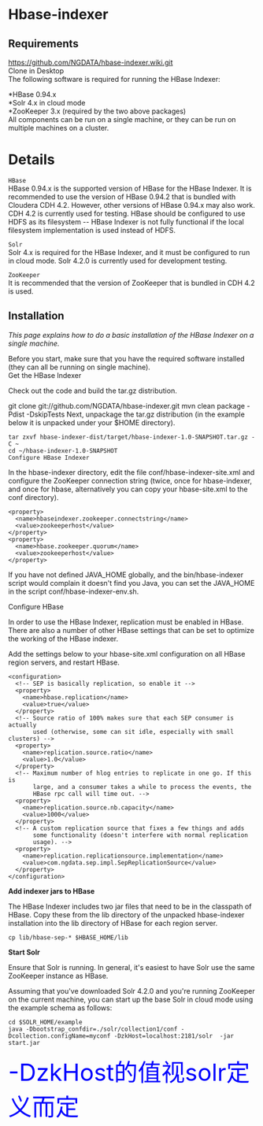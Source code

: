 Hbase-indexer
============
Requirements
------------

https://github.com/NGDATA/hbase-indexer.wiki.git<br>
Clone in Desktop<br>
The following software is required for running the HBase Indexer:

*HBase 0.94.x<br>
*Solr 4.x in cloud mode<br>
*ZooKeeper 3.x (required by the two above packages)<br>
All components can be run on a single machine, or they can be run on multiple machines on a cluster.

# Details
`HBase`<br>
  HBase 0.94.x is the supported version of HBase for the HBase Indexer. It is recommended to use the version of HBase 0.94.2 that is bundled with Cloudera CDH 4.2. However, other versions of HBase 0.94.x may also work. CDH 4.2 is currently used for testing.
HBase should be configured to use HDFS as its filesystem -- HBase Indexer is not fully functional if the local filesystem implementation is used instead of HDFS.

`Solr`<br>
  Solr 4.x is required for the HBase Indexer, and it must be configured to run in cloud mode. Solr 4.2.0 is currently used for development testing.

`ZooKeeper`<br>
  It is recommended that the version of ZooKeeper that is bundled in CDH 4.2 is used.

Installation
------------

_This page explains how to do a basic installation of the HBase Indexer on a single machine._<br>

Before you start, make sure that you have the required software installed (they can all be running on single machine).<br>
Get the HBase Indexer

Check out the code and build the tar.gz distribution.

git clone git://github.com/NGDATA/hbase-indexer.git
mvn clean package -Pdist -DskipTests
Next, unpackage the tar.gz distribution (in the example below it is unpacked under your $HOME directory).

```
tar zxvf hbase-indexer-dist/target/hbase-indexer-1.0-SNAPSHOT.tar.gz -C ~
cd ~/hbase-indexer-1.0-SNAPSHOT
Configure HBase Indexer
```

In the hbase-indexer directory, edit the file conf/hbase-indexer-site.xml and configure the ZooKeeper connection string (twice, once for hbase-indexer, and once for hbase, alternatively you can copy your hbase-site.xml to the conf directory).
> 
```
<property>
  <name>hbaseindexer.zookeeper.connectstring</name>
  <value>zookeeperhost</value>
</property>
<property>
  <name>hbase.zookeeper.quorum</name>
  <value>zookeeperhost</value>
</property>
```
If you have not defined JAVA_HOME globally, and the bin/hbase-indexer script would complain it doesn't find you Java, you can set the JAVA_HOME in the script conf/hbase-indexer-env.sh.

Configure HBase

In order to use the HBase Indexer, replication must be enabled in HBase. There are also a number of other HBase settings that can be set to optimize the working of the HBase indexer.

Add the settings below to your hbase-site.xml configuration on all HBase region servers, and restart HBase.

```
<configuration>
  <!-- SEP is basically replication, so enable it -->
  <property>
    <name>hbase.replication</name>
    <value>true</value>
  </property>
  <!-- Source ratio of 100% makes sure that each SEP consumer is actually
       used (otherwise, some can sit idle, especially with small clusters) -->
  <property>
    <name>replication.source.ratio</name>
    <value>1.0</value>
  </property>
  <!-- Maximum number of hlog entries to replicate in one go. If this is
       large, and a consumer takes a while to process the events, the
       HBase rpc call will time out. -->
  <property>
    <name>replication.source.nb.capacity</name>
    <value>1000</value>
  </property>
  <!-- A custom replication source that fixes a few things and adds
       some functionality (doesn't interfere with normal replication
       usage). -->
  <property>
    <name>replication.replicationsource.implementation</name>
    <value>com.ngdata.sep.impl.SepReplicationSource</value>
  </property>
</configuration>
```
__Add indexer jars to HBase__

The HBase Indexer includes two jar files that need to be in the classpath of HBase. Copy these from the lib directory of the unpacked hbase-indexer installation into the lib directory of HBase for each region server.
> 
```
cp lib/hbase-sep-* $HBASE_HOME/lib
```
__Start Solr__

Ensure that Solr is running. In general, it's easiest to have Solr use the same ZooKeeper instance as HBase.

Assuming that you've downloaded Solr 4.2.0 and you're running ZooKeeper on the current machine, you can start up the base Solr in cloud mode using the example schema as follows:
> 
```
cd $SOLR_HOME/example
java -Dbootstrap_confdir=./solr/collection1/conf -Dcollection.configName=myconf -DzkHost=localhost:2181/solr  -jar start.jar
```
<font color=blue size=7> -DzkHost的值视solr定义而定 </font>
